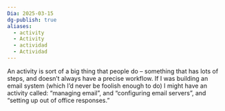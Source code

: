 ```yaml
---
Dia: 2025-03-15
dg-publish: true
aliases:
  - activity
  - Activity
  - actividad
  - Actividad
---
```

An activity is sort of a big thing that people do – something that has lots of steps, and doesn’t always have a precise workflow. If I was building an email system (which I’d never be foolish enough to do) I might have an activity called: “managing email”, and “configuring email servers”, and “setting up out of office responses.”